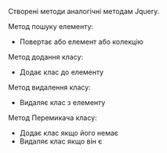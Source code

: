 Створені методи аналогічні методам Jquery.

Метод пошуку елементу: 
- Повертає або елемент або колекцію

Метод додання класу:
 - Додає клас до елементу

Метод видалення класу:
 - Видаляє клас з елементу

Метод Перемикача класу:
 - Додає клас якщо його немає
 - Видаляє клас якщо він є
